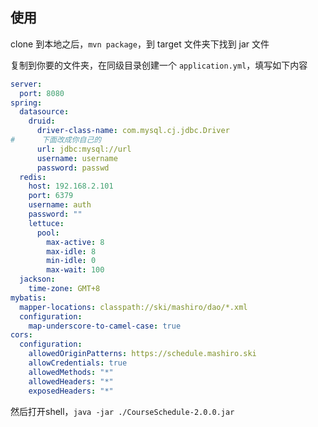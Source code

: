 ## 使用

clone 到本地之后，`mvn package`，到 target 文件夹下找到 jar 文件

复制到你要的文件夹，在同级目录创建一个 `application.yml`，填写如下内容
```yml
server:
  port: 8080
spring:
  datasource:
    druid:
      driver-class-name: com.mysql.cj.jdbc.Driver
#      下面改成你自己的
      url: jdbc:mysql://url
      username: username
      password: passwd
  redis:
    host: 192.168.2.101
    port: 6379
    username: auth
    password: ""
    lettuce:
      pool:
        max-active: 8
        max-idle: 8
        min-idle: 0
        max-wait: 100
  jackson:
    time-zone: GMT+8
mybatis:
  mapper-locations: classpath://ski/mashiro/dao/*.xml
  configuration:
    map-underscore-to-camel-case: true
cors:
  configuration:
    allowedOriginPatterns: https://schedule.mashiro.ski
    allowCredentials: true
    allowedMethods: "*"
    allowedHeaders: "*"
    exposedHeaders: "*"
```

然后打开shell，`java -jar ./CourseSchedule-2.0.0.jar`